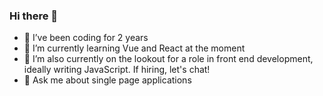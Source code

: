 ### Hi there 👋


- 👯 I’ve been coding for 2 years
- 🌱 I’m currently learning Vue and React at the moment
- 🔭 I’m also currently on the lookout for a role in front end development, ideally writing JavaScript. If hiring, let's chat!
- 💬 Ask me about single page applications


  
